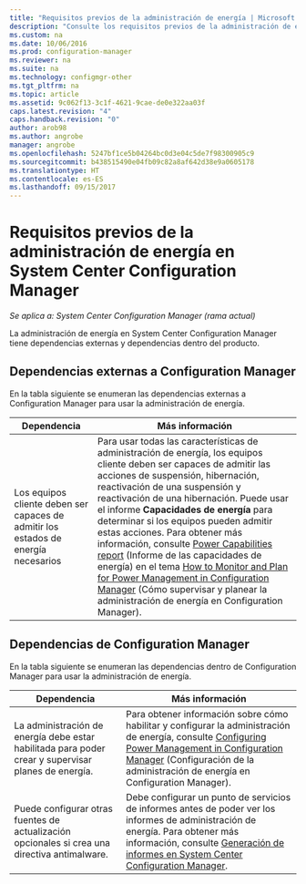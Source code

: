 ```yaml
---
title: "Requisitos previos de la administración de energía | Microsoft Docs"
description: "Consulte los requisitos previos de la administración de energía en System Center Configuration Manager."
ms.custom: na
ms.date: 10/06/2016
ms.prod: configuration-manager
ms.reviewer: na
ms.suite: na
ms.technology: configmgr-other
ms.tgt_pltfrm: na
ms.topic: article
ms.assetid: 9c062f13-3c1f-4621-9cae-de0e322aa03f
caps.latest.revision: "4"
caps.handback.revision: "0"
author: arob98
ms.author: angrobe
manager: angrobe
ms.openlocfilehash: 5247bf1ce5b04264bc0d3e04c5de7f98300905c9
ms.sourcegitcommit: b438515490e04fb09c82a8af642d38e9a0605178
ms.translationtype: HT
ms.contentlocale: es-ES
ms.lasthandoff: 09/15/2017
---
```

# <a name="prerequisites-for-power-management-in-system-center-configuration-manager"></a>Requisitos previos de la administración de energía en System Center Configuration Manager

*Se aplica a: System Center Configuration Manager (rama actual)*

La administración de energía en System Center Configuration Manager tiene dependencias externas y dependencias dentro del producto.  

## <a name="dependencies-external-to-configuration-manager"></a>Dependencias externas a Configuration Manager  
 En la tabla siguiente se enumeran las dependencias externas a Configuration Manager para usar la administración de energía.  

|Dependencia|Más información|  
|----------------|----------------------|  
|Los equipos cliente deben ser capaces de admitir los estados de energía necesarios|Para usar todas las características de administración de energía, los equipos cliente deben ser capaces de admitir las acciones de suspensión, hibernación, reactivación de una suspensión y reactivación de una hibernación. Puede usar el informe **Capacidades de energía** para determinar si los equipos pueden admitir estas acciones. Para obtener más información, consulte [Power Capabilities report](../../../../core/clients/manage/power/monitor-and-plan-for-power-management.md#BKMK_Capabilites) (Informe de las capacidades de energía) en el tema [How to Monitor and Plan for Power Management in Configuration Manager](../../../../core/clients/manage/power/monitor-and-plan-for-power-management.md) (Cómo supervisar y planear la administración de energía en Configuration Manager).|  

## <a name="configuration-manager-dependencies"></a>Dependencias de Configuration Manager  
 En la tabla siguiente se enumeran las dependencias dentro de Configuration Manager para usar la administración de energía.  

|Dependencia|Más información|  
|----------------|----------------------|  
|La administración de energía debe estar habilitada para poder crear y supervisar planes de energía.|Para obtener información sobre cómo habilitar y configurar la administración de energía, consulte [Configuring Power Management in Configuration Manager](../../../../core/clients/manage/power/configuring-power-management.md) (Configuración de la administración de energía en Configuration Manager).|  
|Puede configurar otras fuentes de actualización opcionales si crea una directiva antimalware.|Debe configurar un punto de servicios de informes antes de poder ver los informes de administración de energía. Para obtener más información, consulte [Generación de informes en System Center Configuration Manager](../../../../core/servers/manage/reporting.md).|  
